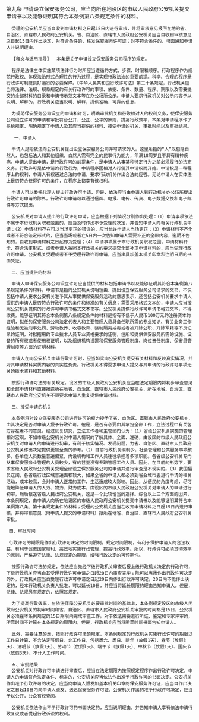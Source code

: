 第九条  申请设立保安服务公司，应当向所在地设区的市级人民政府公安机关提交申请书以及能够证明其符合本条例第八条规定条件的材料。 

      受理的公安机关应当自收到申请材料之日起15日内进行审核，并将审核意见报所在地的省、自治区、直辖市人民政府公安机关。省、自治区、直辖市人民政府公安机关应当自收到审核意见之日起15日内作出决定，对符合条件的，核发保安服务许可证；对不符合条件的，书面通知申请人并说明理由。 

      【释义与适用指导】  本条是关子申请设立保安服务公司程序的规定。 

      程序是法律主体实施某项法律行为时所应当遵循的方式、步骤、时限和顺序。行政程序作为规范行政权、体现法治形式合理性的行为过程，是实现行政法治的重要前提。科学、合理的程序是行政许可制度良好运行的必要保障。《中华人民共和国行政许可法》第三十条规定，行政机关应当将法律、法规、规章规定的有关行政许可的事项、依据、条件、数量、程序、期限以及需要提交的全部材料的目录和申请书示范文本等在办公场所公示。申请人要求行政机关对公示内容予以说明、解释的，行政机关应当说明、解释，提供准确、可靠的信息。

      为规范保安服务公司设立的申请和许可，明确审批机关和行政相对人的权利义务，使保安服务公司设立许可的申请和审批符合公开、公正、公平的原则，提高行政效率，本条对申请程序作了系统规定，明确规定了申请人及其应当提供的材料、接受申请的机关、审批时间以及审批结果。

       一、申请人 

      申请人是指依法向公安机关提出设立保安服务公司许可请求的人。这里所指的“人”既包括自然人，也包括法人和其他组织，自然人需有完全的民事行为能力，年满18周岁且不具有精神疾病。申请人提出申请，是行政许可的前提条件，是申请人从事某种特定行为之前必须履行的法定义务。行敢许可是依申请的行政行为，申请程序因相对人行使其申请权而开始。申请权是一种程序上的权利，申请人有权通过合法的申请，要求行政机关作出合法的应答。无论申请人在实体法上是否符合获得许可的条件，在程序上都享有该权利。 

      申请人可以委托代理人提出行政许可申请，但是，依法应当由申请人到行政机关办公场所提出行政许可申请的除外。行政许可申请可以通过信函、电报、电传、传真、电子数据交换和电子邮件等方式提出。 

      公安机关对申请人提出的行政许可申请，应当根据下列情况分别作出处理：（1）申请事项依法不属于本行政机关职权范围的，应当及时作出不予受理的决定，并告知申请人向有关行政机关申请；（2）申请材料存在可以当场更正的错误的，应当允许申请人当场更正；（3）申请材料不齐全或者不符合法定形式的，应当当场或者在5日内一次告知申请人需要补正的全部内容，逾期不告知的，自收到申请材料之日起即为受理；（4）申请事项属于本行政机关职权范围，申请材料齐全、符合法定形式，或者申请人按照本行政机关的要求提交全部补正申请材料的，应当受理行政许可申请。公安机关受理或者不予受理行政许可申请，应当出具加盖本机关印章和注明日期的书面凭证。
 
      二、应当提供的材料 

      申请人申请保安服务公司设立许可应当提供的材料包括申请书以及能够证明其符合本条例第八条规定条件的材料。申请书是指向公安机关说明理由、提出设立保安服务公司请求的文书，不仅包括申请人要求公安机关准予其从事提供保安服务活动的意思表示，还包括公安机关要求申请人提供的申请人是否符合行政许可的条件和标准的有关信息；需要采用格式文本的，申请人应当按照公安机关提供的行政许可申请书格式文本书写。公安机关提供行政许可申请书格式文本，不得收费。能够证明其符合本条例第八条规定条件的材料是指有不低于人民币100万元的注册资本的证明，拟任的保安服务公司法定代表人和主要管理人员具备任职所需的专业知识、有关业务工作经验和无被刑事处罚、劳动教养、收容教育、强制隔离戒毒或者被开除公职、开除军籍等不良记录的证明，对拟招用的专业技术人员专业资格要求的证明，住所和提供保安服务所需的设施、设备的所有权或者使用权证明，以及组织机构设置和保安服务管理制度、岗位责任制度、保安员管理制度等方面的证明材料。

      申请人在向公安机关申请行政许可时，应当如实向公安机关提交有关材料和反映真实情况，并对其申请材料实质内容的真实性负责。行政机关不得耍求申请人提交与其申请的行政许可事项无关的技术资料和其他材料。

      按照行政许可法的有关规定，设区的市级人民政府公安机关应当在法定期限内将初步审查意见和全部申请材料直接报送所在地省、自治区、直辖市人民政府公安机关，所在地省、自治区、直辖市人民政府公安机关不得要求申请人重复提供申请材料。

      三、接受申请的机关

      本条例将对设立保安服务公司进行许可的权力授予了省、自治区、直辖市人民政府公安机关，由其决定是否对申请人授予行政许可。但是，是否有必要由其承担全部工作，立法过程中有关各方存在着不同意见。经过反复研究，立法工作者和主管部门认为：（1）省级公安机关实施的管理相对宏观，不如市级公安机关对申请人情况的了解具体、全面、准确，由设区的市级人民政府公安机关对申请人的申请进行初审，有利于核实情况、发现问题，为省、自治区、直辖市人民政府公安机关作出决定提供更加全面的参考。（2）目前行政机关编制少，社会管理和公共服务事项繁多，各单位人员数量普遍偏紧，内设机构和工作人员往往承担着多项职能。各省级公安机关专门从事保安服务业管理的人员较少，有的甚至没有专职管理工作人员。因此，在目前的形势下，要求省级人民政府公安机关受理全部设立保安服务公司的申请并进行审查是不现实的。（3）我国幅员辽阔，各省级行政区域普遍面积较大，如果全省的申请人都必须到省会城市去进行申请的相关活动，成本较高，会对申请人正常的工怍、生活造成较大影响。因此，从便民的角度考虑，尽可能地降低申请人的人力、物力、财力成本，由设区的市级人民政府公安机关对申请人的申请进行初审，然后报送省级人民政府公安机关，这是一个比较恰当的选择。综合以上三个方面的因素，本条例规定，由申请人向所在地设区的市级人民政府公安机关提交申请书以及能够证明其符合本条例第八条、第十条规定条件的材料；受理的公安机关应当在收齐申请材料之日起15日内进行审核，并将审核意见（附申请人提交的申请材料）报所在地省、自治区、直辖市人民政府公安机关审批。

     四、审批时间 

     行政许可的期限是作出行政许可决定的时间限制。规定时间限制，有利于保护申请人的合法权益，有利于促进国家顺利、高效地实施行政管理，提高行政效率。所以，行政许可必须贯彻效率的原则，严格遵守法律、法规规定的期限，增强行政决定的可预期性。

      按照行政许可法的规定，依法应当先经下级行政机关审查后报上级行政机关决定的行政许可，下级行政机关应当自其受理行政许可申请之日起20日内审查完毕；除可以当场作出行政许可决定的外，行政机关应当自受理行政许可申请之日起20日内作出行政许可决定。20日内不能作出决定的，经本行政机关负责人批准．可以延长10日，并应当将延长期限的理由告知申请人。但是，法律、法规另有规定的，依照其规定。 

      为了提高行政效率，在依法保障公安机关必要审批时间的基础上，本条例规定设区的市级人民政府公安机关的初审时间和省、自治区、直辖市人民政府公安机关审批的时间都是15日，公安机关必须在本条例规定的15日期限内完成审查工作。对于依法需要进行听证、鉴定和专家评审的，所需时间不计算在本条规定的期限内，但是，行政机关应当将所需时间书面告知申请人。

      此外，需要注意的是，按照行政许可法的规定，本条例规定的行政机关实施行政许可的期限以工作日计算，不含法定节假日。非工作日，包括周六、周日、新年（放假1天）、春节（放假3天）、清明节（放假1天）、劳动节（放假l天）、端午节（放假1天）、中秋节（放假1天）、国庆节（放假3天），不计人工作时间。

      五、审批结果 
      公安机关对行政许可申请进行审查后，应当在法定期限内按照规定程序作出行政许可决定。申请人的申请符合法定条件、标准的，公安机关应当依法作出准予行政许可的书面决定。公安机关作出准予行政许可的决定，应当向申请人颁发加盖本机关印章的保安服务许可证，应当自作出决定之日起10日内向申请人颁友、送达保安服务许可证。公安机关作出的准予行政许可决定，应当予以公开，公众有权查阅。

      公安机关依法作出不予行政许可的书面决定的，应当说明理由，并告知申请人享有依法申请行政复议或者提起行政诉讼的权利。